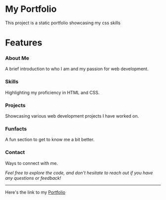 # My Portfolio
This project is a static portfolio showcasing my css skills
# Features
<h3>About Me</h3>
<p>A brief introduction to who I am and my passion for web development.</p>
<h3>Skills</h3>
<p>Highlighting my proficiency in HTML and CSS.</p>
<h3>Projects</h3>
<p> Showcasing various web development projects I have worked on.</p>
<h3>Funfacts</h3>
<p>A fun section to get to know me a bit better.</p>
<h3>Contact</h3>
<p>Ways to connect with me.</p>
<em>
  Feel free to explore the code, and don't hesitate to reach out if you have any questions or feedback!
</em>
<br>
<hr>
Here's the link to my <a href="https://reebayk.github.io/my-static-portfolio/" target="_blank"> Portfolio </a>

